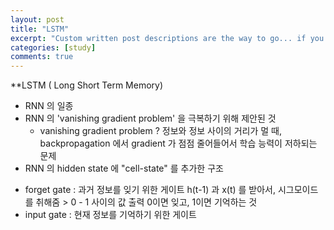 ```yaml
---
layout: post
title: "LSTM"
excerpt: "Custom written post descriptions are the way to go... if you're not lazy."
categories: [study]
comments: true
---
```



**LSTM ( Long Short Term Memory)

- RNN 의 일종
- RNN 의 'vanishing gradient problem' 을 극복하기 위해 제안된 것
    * vanishing gradient problem ?
      정보와 정보 사이의 거리가 멀 때, backpropagation 에서 gradient 가 점점 줄어들어서
      학습 능력이 저하되는 문제
- RNN 의 hidden state 에 "cell-state" 를 추가한 구조

+ forget gate : 과거 정보를 잊기 위한 게이트
                h(t-1) 과 x(t) 를 받아서, 시그모이드를 취해줌 > 0 - 1 사이의 값 출력
                0이면 잊고, 1이면 기억하는 것
+ input gate : 현재 정보를 기억하기 위한 게이트

